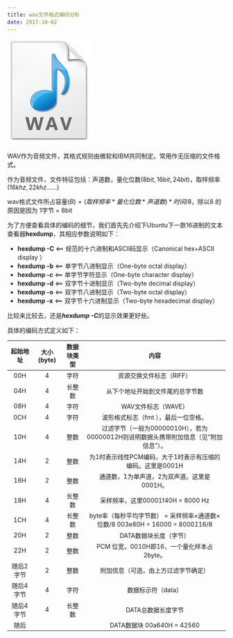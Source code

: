 ```yaml
---
title: wav文件格式编码分析
date: 2017-10-02
---
```

![](https://raw.githubusercontent.com/smilelc3/blog/main/images/wav文件格式编码分析/9c16fdfaaf51f3debacc0e5a95eef01f3a297995.png)

WAV作为音频文件，其格式规则由微软和IBM共同制定。常用作无压缩的文件格式。

作为音频文件，文件特征包括：声道数，量化位数$(8bit, 16bit, 24bit)$，取样频率$(16khz, 22khz……)$

wav格式文件所占容量$(B) = (取样频率 * 量化位数 * 声道数) * 时间 / 8$，除以8 的原因是因为 1字节 = 8bit

为了方便查看具体的编码的细节，我们首先先介绍下Ubuntu下一款16进制的文本查看器**hexdump**，其相应参数说明如下：

* **hexdump -C**        <== 规范的十六进制和ASCII码显示（Canonical hex+ASCII display ）
* **hexdump -b**        <== 单字节八进制显示（One-byte octal display）
* **hexdump -c**        <== 单字节字符显示（One-byte character display）
* **hexdump -d**        <== 双字节十进制显示（Two-byte decimal display）
* **hexdump -o**        <== 双字节八进制显示（Two-byte octal display）
* **hexdump -x**        <== 双字节十六进制显示（Two-byte hexadecimal display）

比较来比较去，还是***hexdump -C***的显示效果更好些。

具体的编码方式定义如下：

| 起始地址  | 大小(byte) | 数据块类型 |                             内容                             |
| :-------: | :--------: | :--------: | :----------------------------------------------------------: |
|    00H    |     4      |    字符    |                   资源交换文件标志（RIFF）                   |
|    04H    |     4      |   长整数   |               从下个地址开始到文件尾的总字节数               |
|    08H    |     4      |    字符    |                     WAV文件标志（WAVE）                      |
|    0CH    |     4      |    字符    |             波形格式标志（fmt ），最后一位空格。             |
|    10H    |     4      |    整数    | 过滤字节（一般为00000010H），若为00000012H则说明数据头携带附加信息（见“附加信息”）。 |
|    14H    |     2      |    整数    |  为1时表示线性PCM编码，大于1时表示有压缩的编码。这里是0001H  |
|    16H    |     2      |    整数    |         通道数，1为单声道，2为双声道。这里是0001H。          |
|    18H    |     4      |   长整数   |              采样频率，这里00001f40H = 8000 Hz               |
|    1CH    |     4      |   长整数   | byte率（每秒平均字节数） = 采样频率×通道数×位数/8  003e80H = 16000 = 8000*1*16/8 |
|    20H    |     2      |    整数    |                    DATA数据块长度（字节）                    |
|    22H    |     2      |    整数    |          PCM 位宽，0010H即16，一个量化样本占2byte。          |
| 随后2字节 |     2      |    整数    |             附加信息（可选，由上方过滤字节确定）             |
| 随后4字节 |     4      |    字符    |                      数据标示符（data）                      |
| 随后4字节 |     4      |   长整数   |                      DATA总数据长度字节                      |
|   随后    |            |            |                  DATA数据块 00a640H = 42560                  |
